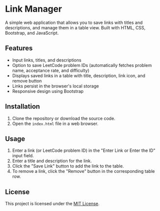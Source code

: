 # Link Manager

A simple web application that allows you to save links with titles and descriptions, and manage them in a table view. Built with HTML, CSS, Bootstrap, and JavaScript.

## Features

- Input links, titles, and descriptions
- Option to save LeetCode problem IDs (automatically fetches problem name, acceptance rate, and difficulty)
- Displays saved links in a table with title, description, link icon, and remove button
- Links persist in the browser's local storage
- Responsive design using Bootstrap

## Installation

1. Clone the repository or download the source code.
2. Open the `index.html` file in a web browser.

## Usage

1. Enter a link (or LeetCode problem ID) in the "Enter Link or Enter the ID" input field.
2. Enter a title and description for the link.
3. Click the "Save Link" button to add the link to the table.
4. To remove a link, click the "Remove" button in the corresponding table row.

## License

This project is licensed under the [MIT License](LICENSE).

